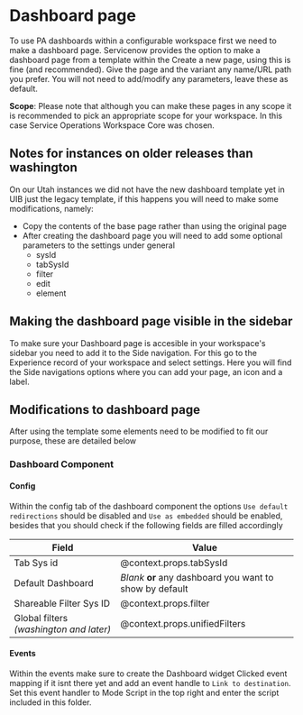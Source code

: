 # Dashboard page

To use PA dashboards within a configurable workspace first we need to make a dashboard page.
Servicenow provides the option to make a dashboard page from a template within the Create a new page, using this is fine (and recommended).
Give the page and the variant any name/URL path you prefer.
You will not need to add/modify any parameters, leave these as default.

**Scope**: Please note that although you can make these pages in any scope it is recommended to pick an appropriate scope for your workspace. In this case Service Operations Workspace Core was chosen.

## Notes for instances on older releases than washington

On our Utah instances we did not have the new dashboard template yet in UIB just the legacy template, if this happens you will need to make some modifications, namely:

- Copy the contents of the base page rather than using the original page
- After creating the dashboard page you will need to add some optional parameters to the settings under general
  - sysId
  - tabSysId
  - filter
  - edit
  - element

## Making the dashboard page visible in the sidebar

To make sure your Dashboard page is accesible in your workspace's sidebar you need to add it to the Side navigation.
For this go to the Experience record of your workspace and select settings.
Here you will find the Side navigations options where you can add your page, an icon and a label.

## Modifications to dashboard page

After using the template some elements need to be modified to fit our purpose, these are detailed below

### Dashboard Component

#### Config

Within the config tab of the dashboard component the options `Use default redirections` should be disabled and `Use as embedded` should be enabled, besides that you should check if the following fields are filled accordingly

| Field                                   | Value                                                    |
| --------------------------------------- | -------------------------------------------------------- |
| Tab Sys id                              | @context.props.tabSysId                                  |
| Default Dashboard                       | _Blank_ **or** any dashboard you want to show by default |
| Shareable Filter Sys ID                 | @context.props.filter                                    |
| Global filters _(washington and later)_ | @context.props.unifiedFilters                            |

#### Events

Within the events make sure to create the Dashboard widget Clicked event mapping if it isnt there yet and add an event handle to `Link to destination`.
Set this event handler to Mode Script in the top right and enter the script included in this folder.
